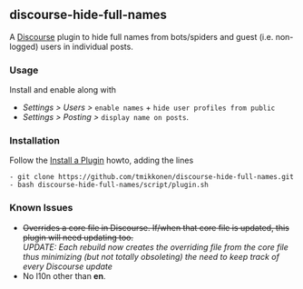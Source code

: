 ## discourse-hide-full-names

A [Discourse](https://github.com/discourse/discourse) plugin to hide full names from bots/spiders and guest (i.e. non-logged) users in individual posts.

### Usage

Install and enable along with 
* _Settings > Users >_ `enable names` + `hide user profiles from public`
* _Settings > Posting >_ `display name on posts`.

### Installation

Follow the [Install a Plugin](https://meta.discourse.org/t/install-a-plugin/19157) howto, adding the lines
```
- git clone https://github.com/tmikkonen/discourse-hide-full-names.git
- bash discourse-hide-full-names/script/plugin.sh
```

### Known Issues
* ~~Overrides a core file in Discourse. If/when that core file is updated, this plugin will need updating too.~~  
  _UPDATE: Each rebuild now creates the overriding file from the core file thus minimizing (but not totally obsoleting) the need to keep track of every Discourse update_
* No l10n other than **en**.

